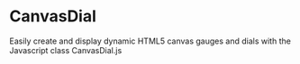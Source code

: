 CanvasDial
==========

Easily create and display dynamic HTML5 canvas gauges and dials with the Javascript class CanvasDial.js
